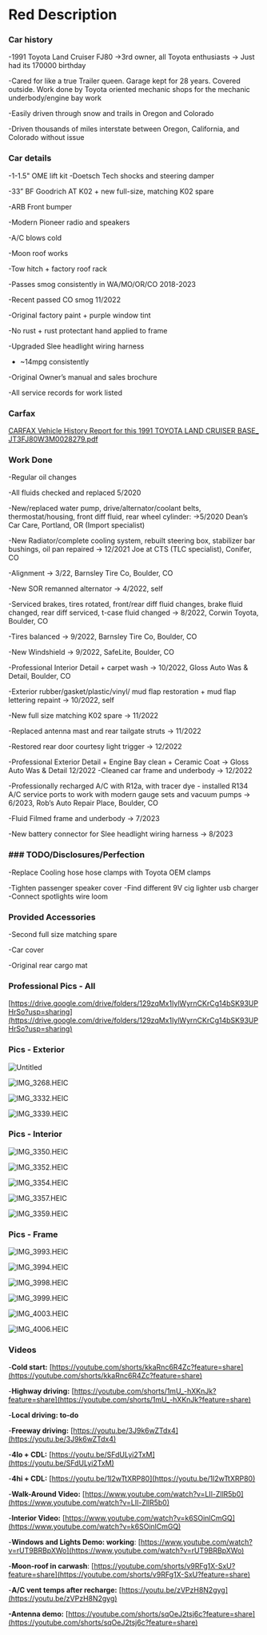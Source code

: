 # Red Description

### Car history

-1991 Toyota Land Cruiser FJ80 →3rd owner, all Toyota enthusiasts → Just had its 170000 birthday

-Cared for like a true Trailer queen. Garage kept for 28 years. Covered outside. Work done by Toyota oriented mechanic shops for the mechanic underbody/engine bay work

-Easily driven through snow and trails in Oregon and Colorado

-Driven thousands of miles interstate between Oregon, California, and Colorado without issue

### Car details

-1-1.5" OME lift kit
-Doetsch Tech shocks and steering damper

-33” BF Goodrich AT K02 + new full-size, matching K02 spare

-ARB Front bumper

-Modern Pioneer radio and speakers

-A/C blows cold

-Moon roof works

-Tow hitch + factory roof rack

-Passes smog consistently in WA/MO/OR/CO 2018-2023

-Recent passed CO smog 11/2022

-Original factory paint + purple window tint

-No rust + rust protectant hand applied to frame

-Upgraded Slee headlight wiring harness

- ~14mpg consistently

-Original Owner’s manual and sales brochure

-All service records for work listed

### Carfax

[CARFAX Vehicle History Report for this 1991 TOYOTA LAND CRUISER BASE_ JT3FJ80W3M0028279.pdf](Red%20Description%2095740f5d62894d3ca56064505e390492/CARFAX_Vehicle_History_Report_for_this_1991_TOYOTA_LAND_CRUISER_BASE__JT3FJ80W3M0028279.pdf)

### Work Done

-Regular oil changes

-All fluids checked and replaced 5/2020

-New/replaced water pump, drive/alternator/coolant belts, thermostat/housing, front diff fluid, rear wheel cylinder: →5/2020 Dean’s Car Care, Portland, OR (Import specialist)

-New Radiator/complete cooling system, rebuilt steering box, stabilizer bar bushings, oil pan repaired → 12/2021 Joe at CTS (TLC specialist), Conifer, CO

-Alignment → 3/22, Barnsley Tire Co, Boulder, CO

-New SOR remanned alternator → 4/2022, self

-Serviced brakes, tires rotated, front/rear diff fluid changes, brake fluid changed, rear diff serviced, t-case fluid changed → 8/2022, Corwin Toyota, Boulder, CO

-Tires balanced → 9/2022, Barnsley Tire Co, Boulder, CO

-New Windshield → 9/2022, SafeLite, Boulder, CO

-Professional Interior Detail + carpet wash → 10/2022, Gloss Auto Was & Detail, Boulder, CO

-Exterior rubber/gasket/plastic/vinyl/ mud flap restoration + mud flap lettering repaint → 10/2022, self

-New full size matching K02 spare → 11/2022

-Replaced antenna mast and rear tailgate struts → 11/2022

-Restored rear door courtesy light trigger → 12/2022

-Professional Exterior Detail + Engine Bay clean + Ceramic Coat → Gloss Auto Was & Detail 12/2022
-Cleaned car frame and underbody → 12/2022

-Professionally recharged A/C with R12a, with tracer dye - installed R134 A/C service ports to work with modern gauge sets and vacuum pumps → 6/2023, Rob’s Auto Repair Place, Boulder, CO

-Fluid Filmed frame and underbody → 7/2023

-New battery connector for Slee headlight wiring harness → 8/2023

### ### TODO/Disclosures/Perfection

-Replace Cooling hose hose clamps with Toyota OEM clamps

-Tighten passenger speaker cover
-Find different 9V cig lighter usb charger
-Connect spotlights wire loom

### Provided Accessories

-Second full size matching spare

-Car cover

-Original rear cargo mat

### Professional Pics - All
[https://drive.google.com/drive/folders/129zqMx1IylWyrnCKrCg14bSK93UPHrSo?usp=sharing](https://drive.google.com/drive/folders/129zqMx1IylWyrnCKrCg14bSK93UPHrSo?usp=sharing)

### Pics - Exterior

![Untitled](Snow%20White%2018952e2051a94194b5df08fa7d3f38e1/Untitled.jpeg)

![IMG_3268.HEIC](Snow%20White%2018952e2051a94194b5df08fa7d3f38e1/IMG_3268.heic)

![IMG_3332.HEIC](Snow%20White%2018952e2051a94194b5df08fa7d3f38e1/IMG_3332.heic)

![IMG_3339.HEIC](Snow%20White%2018952e2051a94194b5df08fa7d3f38e1/IMG_3339.heic)

### Pics - Interior

![IMG_3350.HEIC](Snow%20White%2018952e2051a94194b5df08fa7d3f38e1/IMG_3350.heic)

![IMG_3352.HEIC](Snow%20White%2018952e2051a94194b5df08fa7d3f38e1/IMG_3352.heic)

![IMG_3354.HEIC](Snow%20White%2018952e2051a94194b5df08fa7d3f38e1/IMG_3354.heic)

![IMG_3357.HEIC](Snow%20White%2018952e2051a94194b5df08fa7d3f38e1/IMG_3357.heic)

![IMG_3359.HEIC](Snow%20White%2018952e2051a94194b5df08fa7d3f38e1/IMG_3359.heic)

### Pics - Frame

![IMG_3993.HEIC](Snow%20White%2018952e2051a94194b5df08fa7d3f38e1/IMG_3993.heic)

![IMG_3994.HEIC](Snow%20White%2018952e2051a94194b5df08fa7d3f38e1/IMG_3994.heic)

![IMG_3998.HEIC](Snow%20White%2018952e2051a94194b5df08fa7d3f38e1/IMG_3998.heic)

![IMG_3999.HEIC](Snow%20White%2018952e2051a94194b5df08fa7d3f38e1/IMG_3999.heic)

![IMG_4003.HEIC](Snow%20White%2018952e2051a94194b5df08fa7d3f38e1/IMG_4003.heic)

![IMG_4006.HEIC](Snow%20White%2018952e2051a94194b5df08fa7d3f38e1/IMG_4006.heic)

### Videos

-**Cold start:** [https://youtube.com/shorts/kkaRnc6R4Zc?feature=share](https://youtube.com/shorts/kkaRnc6R4Zc?feature=share)

-**Highway driving:** [https://youtube.com/shorts/1mU_-hXKnJk?feature=share](https://youtube.com/shorts/1mU_-hXKnJk?feature=share)

-**Local driving: to-do**

-**Freeway driving:** [https://youtu.be/3J9k6wZTdx4](https://youtu.be/3J9k6wZTdx4)

-**4lo + CDL:** [https://youtu.be/SFdULyi2TxM](https://youtu.be/SFdULyi2TxM)

-**4hi + CDL:** [https://youtu.be/1l2wTtXRP80](https://youtu.be/1l2wTtXRP80)

-**Walk-Around Video:** [https://www.youtube.com/watch?v=LIl-ZllR5b0](https://www.youtube.com/watch?v=LIl-ZllR5b0)

-**Interior Video:** [https://www.youtube.com/watch?v=k6SOinlCmGQ](https://www.youtube.com/watch?v=k6SOinlCmGQ)

-**Windows and Lights Demo: working**: [https://www.youtube.com/watch?v=rUT9BRBpXWo](https://www.youtube.com/watch?v=rUT9BRBpXWo)

-**Moon-roof in carwash**: [https://youtube.com/shorts/v9RFg1X-SxU?feature=share](https://youtube.com/shorts/v9RFg1X-SxU?feature=share)

-**A/C vent temps after recharge:** [https://youtu.be/zVPzH8N2gyg](https://youtu.be/zVPzH8N2gyg)

**-Antenna demo:** [https://youtube.com/shorts/sqOeJ2tsj6c?feature=share](https://youtube.com/shorts/sqOeJ2tsj6c?feature=share)